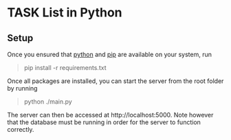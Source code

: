 # TASK List in Python

## Setup

Once you ensured that [python](https://www.python.org/downloads/) and [pip](https://pypi.org/project/pip/) are available on your system, run

> pip install -r requirements.txt

Once all packages are installed, you can start the server from the root folder by running

> python ./main.py

The server can then be accessed at http://localhost:5000. Note however that the database must be running in order for the server to function correctly.
